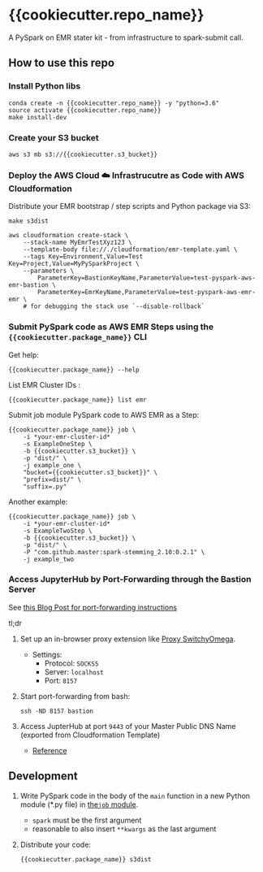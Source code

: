 # {{cookiecutter.repo_name}}

A PySpark on EMR stater kit - from infrastructure to spark-submit call.

## How to use this repo

### Install Python libs

```
conda create -n {{cookiecutter.repo_name}} -y "python=3.6"
source activate {{cookiecutter.repo_name}}
make install-dev
```

### Create your S3 bucket

```
aws s3 mb s3://{{cookiecutter.s3_bucket}}
```

### Deploy the AWS Cloud :cloud: Infrastrucutre as Code with AWS Cloudformation

Distribute your EMR bootstrap / step scripts and Python package via S3:

```
make s3dist
```

```
aws cloudformation create-stack \
    --stack-name MyEmrTestXyz123 \
    --template-body file://./cloudformation/emr-template.yaml \
    --tags Key=Environment,Value=Test Key=Project,Value=MyPySparkProject \
    --parameters \
        ParameterKey=BastionKeyName,ParameterValue=test-pyspark-aws-emr-bastion \
        ParameterKey=EmrKeyName,ParameterValue=test-pyspark-aws-emr-emr \
    # for debugging the stack use `--disable-rollback`
```

### Submit PySpark code as AWS EMR Steps using the `{{cookiecutter.package_name}}` CLI

Get help:

```
{{cookiecutter.package_name}} --help
```

List EMR Cluster IDs :

```
{{cookiecutter.package_name}} list emr
```

Submit job module PySpark code to AWS EMR as a Step:

```
{{cookiecutter.package_name}} job \
    -i *your-emr-cluster-id*
    -s ExampleOneStep \
    -b {{cookiecutter.s3_bucket}} \
    -p "dist/" \
    -j example_one \
    "bucket={{cookiecutter.s3_bucket}}" \
    "prefix=dist/" \
    "suffix=.py"
```

Another example:

```
{{cookiecutter.package_name}} job \
    -i *your-emr-cluster-id*
    -s ExampleTwoStep \
    -b {{cookiecutter.s3_bucket}} \
    -p "dist/" \
    -P "com.github.master:spark-stemming_2.10:0.2.1" \
    -j example_two
```

### Access JupyterHub by Port-Forwarding through the Bastion Server

See [this Blog Post for port-forwarding instructions](https://bytes.babbel.com/en/articles/2017-07-04-spark-with-jupyter-inside-vpc.html)

tl;dr

1. Set up an in-browser proxy extension like [Proxy SwitchyOmega](https://chrome.google.com/webstore/detail/proxy-switchyomega/padekgcemlokbadohgkifijomclgjgif?hl=en).

    - Settings:
        - Protocol: `SOCKS5`
        - Server: `localhost`
        - Port: `8157`

2. Start port-forwarding from bash:

    ```
    ssh -ND 8157 bastion
    ```

3. Access JupterHub at port `9443` of your Master Public DNS Name (exported from Cloudformation Template)

    - [Reference](https://docs.aws.amazon.com/emr/latest/ReleaseGuide/emr-jupyterhub-connect.html)

## Development

1. Write PySpark code in the body of the `main` function in a new Python module (*.py file) in [the`job` module]({{cookiecutter.package_name}}/job/).

    - `spark` must be the first argument
    - reasonable to also insert `**kwargs` as the last argument
    
2. Distribute your code:

    ```
    {{cookiecutter.package_name}} s3dist
    ```
